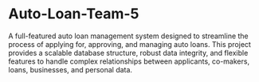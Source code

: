 # Auto-Loan-Team-5
A full-featured auto loan management system designed to streamline the process of applying for, approving, and managing auto loans. This project provides a scalable database structure, robust data integrity, and flexible features to handle complex relationships between applicants, co-makers, loans, businesses, and personal data.
